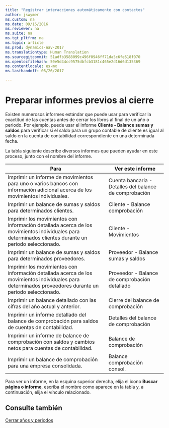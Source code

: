 ```yaml
---
title: "Registrar interacciones automáticamente con contactos"
author: jswymer
ms.custom: na
ms.date: 09/16/2016
ms.reviewer: na
ms.suite: na
ms.tgt_pltfrm: na
ms.topic: article
ms.prod: dynamics-nav-2017
ms.translationtype: Human Translation
ms.sourcegitcommit: 51adfb3588099c496f0946ff71da5c6fe518f070
ms.openlocfilehash: 50e5d44cc9575dbfcb3181c465e2d16d6d135369
ms.contentlocale: es-mx
ms.lasthandoff: 06/26/2017

---
```

# <a name="prepare-pre-closing-reports"></a>Preparar informes previos al cierre
Existen numerosos informes estándar que puede usar para verificar la exactitud de las cuentas antes de cerrar los libros al final de un año o periodo. Por ejemplo, puede usar el informe **Cliente - Balance sumas y saldos** para verificar si el saldo para un grupo contable de cliente es igual al saldo en la cuenta de contabilidad correspondiente en una determinada fecha.

La tabla siguiente describe diversos informes que pueden ayudar en este proceso, junto con el nombre del informe.

|Para     |Ver este informe       |
|-------|----------------------|
|Imprimir un informe de movimientos para uno o varios bancos con información adicional acerca de los movimientos individuales.|Cuenta bancaria - Detalles del balance de comprobación|
|Imprimir un balance de sumas y saldos para determinados clientes.|Cliente - Balance comprobación|
|Imprimir los movimientos con información detallada acerca de los movimientos individuales para determinados clientes durante un periodo seleccionado.|Cliente - Movimientos|
|Imprimir un balance de sumas y saldos para determinados proveedores.|Proveedor - Balance sumas y saldos|
|Imprimir los movimientos con información detallada acerca de los movimientos individuales para determinados proveedores durante un periodo seleccionado.|Proveedor - Balance de comprobación detallado|
|Imprimir un balance detallado con las cifras del año actual y anterior.|Cierre del balance de comprobación|
|Imprimir un informe detallado del balance de comprobación para saldos de cuentas de contabilidad.|Detalles del balance de comprobación|
|Imprimir un informe de balance de comprobación con saldos y cambios netos para cuentas de contabilidad.|Balance de comprobación|
|Imprimir un balance de comprobación para una empresa consolidada.|Balance comprobación consol.|
Para ver un informe, en la esquina superior derecha, elija el icono **Buscar página o informe**, escriba el nombre como aparece en la tabla y, a continuación, elija el vínculo relacionado.

## <a name="see-also"></a>Consulte también
[Cerrar años y periodos](year-close-years-periods.md)

